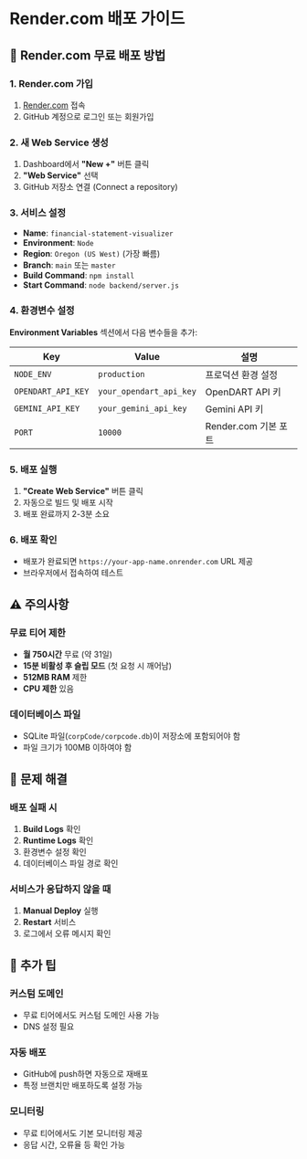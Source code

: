 # Render.com 배포 가이드

## 🚀 Render.com 무료 배포 방법

### 1. Render.com 가입
1. [Render.com](https://render.com) 접속
2. GitHub 계정으로 로그인 또는 회원가입

### 2. 새 Web Service 생성
1. Dashboard에서 **"New +"** 버튼 클릭
2. **"Web Service"** 선택
3. GitHub 저장소 연결 (Connect a repository)

### 3. 서비스 설정
- **Name**: `financial-statement-visualizer`
- **Environment**: `Node`
- **Region**: `Oregon (US West)` (가장 빠름)
- **Branch**: `main` 또는 `master`
- **Build Command**: `npm install`
- **Start Command**: `node backend/server.js`

### 4. 환경변수 설정
**Environment Variables** 섹션에서 다음 변수들을 추가:

| Key | Value | 설명 |
|-----|-------|------|
| `NODE_ENV` | `production` | 프로덕션 환경 설정 |
| `OPENDART_API_KEY` | `your_opendart_api_key` | OpenDART API 키 |
| `GEMINI_API_KEY` | `your_gemini_api_key` | Gemini API 키 |
| `PORT` | `10000` | Render.com 기본 포트 |

### 5. 배포 실행
1. **"Create Web Service"** 버튼 클릭
2. 자동으로 빌드 및 배포 시작
3. 배포 완료까지 2-3분 소요

### 6. 배포 확인
- 배포가 완료되면 `https://your-app-name.onrender.com` URL 제공
- 브라우저에서 접속하여 테스트

## ⚠️ 주의사항

### 무료 티어 제한
- **월 750시간** 무료 (약 31일)
- **15분 비활성 후 슬립 모드** (첫 요청 시 깨어남)
- **512MB RAM** 제한
- **CPU 제한** 있음

### 데이터베이스 파일
- SQLite 파일(`corpCode/corpcode.db`)이 저장소에 포함되어야 함
- 파일 크기가 100MB 이하여야 함

## 🔧 문제 해결

### 배포 실패 시
1. **Build Logs** 확인
2. **Runtime Logs** 확인
3. 환경변수 설정 확인
4. 데이터베이스 파일 경로 확인

### 서비스가 응답하지 않을 때
1. **Manual Deploy** 실행
2. **Restart** 서비스
3. 로그에서 오류 메시지 확인

## 📝 추가 팁

### 커스텀 도메인
- 무료 티어에서도 커스텀 도메인 사용 가능
- DNS 설정 필요

### 자동 배포
- GitHub에 push하면 자동으로 재배포
- 특정 브랜치만 배포하도록 설정 가능

### 모니터링
- 무료 티어에서도 기본 모니터링 제공
- 응답 시간, 오류율 등 확인 가능 